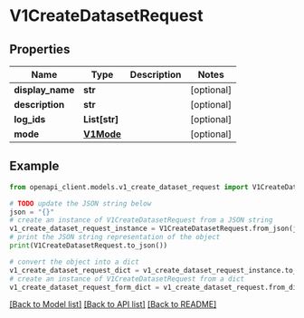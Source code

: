 # V1CreateDatasetRequest


## Properties

Name | Type | Description | Notes
------------ | ------------- | ------------- | -------------
**display_name** | **str** |  | [optional] 
**description** | **str** |  | [optional] 
**log_ids** | **List[str]** |  | [optional] 
**mode** | [**V1Mode**](V1Mode.md) |  | [optional] 

## Example

```python
from openapi_client.models.v1_create_dataset_request import V1CreateDatasetRequest

# TODO update the JSON string below
json = "{}"
# create an instance of V1CreateDatasetRequest from a JSON string
v1_create_dataset_request_instance = V1CreateDatasetRequest.from_json(json)
# print the JSON string representation of the object
print(V1CreateDatasetRequest.to_json())

# convert the object into a dict
v1_create_dataset_request_dict = v1_create_dataset_request_instance.to_dict()
# create an instance of V1CreateDatasetRequest from a dict
v1_create_dataset_request_form_dict = v1_create_dataset_request.from_dict(v1_create_dataset_request_dict)
```
[[Back to Model list]](../README.md#documentation-for-models) [[Back to API list]](../README.md#documentation-for-api-endpoints) [[Back to README]](../README.md)


